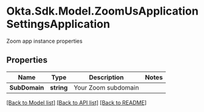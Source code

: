 # Okta.Sdk.Model.ZoomUsApplicationSettingsApplication
Zoom app instance properties

## Properties

Name | Type | Description | Notes
------------ | ------------- | ------------- | -------------
**SubDomain** | **string** | Your Zoom subdomain | 

[[Back to Model list]](../README.md#documentation-for-models) [[Back to API list]](../README.md#documentation-for-api-endpoints) [[Back to README]](../README.md)

